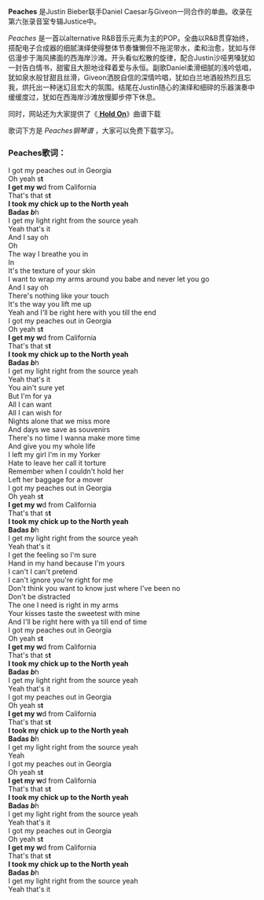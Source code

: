 

**Peaches** 是Justin Bieber联手Daniel Caesar与Giveon一同合作的单曲。收录在第六张录音室专辑Justice中。

_Peaches_ 是一首以alternative
R&B音乐元素为主的POP。全曲以R&B贯穿始终，搭配电子合成器的细腻演绎使得整体节奏慵懒但不拖泥带水，柔和治愈，犹如与伴侣漫步于海风拂面的西海岸沙滩。开头看似松散的旋律，配合Justin沙哑男嗓犹如一封告白情书，甜蜜且大胆地诠释着爱与永恒。副歌Daniel柔滑细腻的浅吟低唱，犹如泉水般甘甜且丝滑，Giveon洒脱自信的深情吟唱，犹如白兰地酒般热烈且忘我，烘托出一种迷幻且宏大的氛围。结尾在Justin随心的演绎和细碎的乐器演奏中缓缓度过，犹如在西海岸沙滩放慢脚步停下休息。

同时，网站还为大家提供了《[ **Hold On**](Music-12799-Hold-On-Justin-Bieber.html "Hold
On")》曲谱下载

歌词下方是 _Peaches钢琴谱_ ，大家可以免费下载学习。

### Peaches歌词：

I got my peaches out in Georgia  
Oh yeah s**t  
I get my w**d from California  
That's that s**t  
I took my chick up to the North yeah  
Bada*s b***h  
I get my light right from the source yeah  
Yeah that's it  
And I say oh  
Oh  
The way I breathe you in  
In  
It's the texture of your skin  
I want to wrap my arms around you babe and never let you go  
And I say oh  
There's nothing like your touch  
It's the way you lift me up  
Yeah and I'll be right here with you till the end  
I got my peaches out in Georgia  
Oh yeah s**t  
I get my w**d from California  
That's that s**t  
I took my chick up to the North yeah  
Bada*s b***h  
I get my light right from the source yeah  
Yeah that's it  
You ain't sure yet  
But I'm for ya  
All I can want  
All I can wish for  
Nights alone that we miss more  
And days we save as souvenirs  
There's no time I wanna make more time  
And give you my whole life  
I left my girl I'm in my Yorker  
Hate to leave her call it torture  
Remember when I couldn't hold her  
Left her baggage for a mover  
I got my peaches out in Georgia  
Oh yeah s**t  
I get my w**d from California  
That's that s**t  
I took my chick up to the North yeah  
Bada*s b***h  
I get my light right from the source yeah  
Yeah that's it  
I get the feeling so I'm sure  
Hand in my hand because I'm yours  
I can't I can't pretend  
I can't ignore you're right for me  
Don't think you want to know just where I've been no  
Don't be distracted  
The one I need is right in my arms  
Your kisses taste the sweetest with mine  
And I'll be right here with ya till end of time  
I got my peaches out in Georgia  
Oh yeah s**t  
I get my w**d from California  
That's that s**t  
I took my chick up to the North yeah  
Bada*s b***h  
I get my light right from the source yeah  
Yeah that's it  
I got my peaches out in Georgia  
Oh yeah s**t  
I get my w**d from California  
That's that s**t  
I took my chick up to the North yeah  
Bada*s b***h  
I get my light right from the source yeah  
Yeah  
I got my peaches out in Georgia  
Oh yeah s**t  
I get my w**d from California  
That's that s**t  
I took my chick up to the North yeah  
Bada*s b***h  
I get my light right from the source yeah  
Yeah that's it  
I got my peaches out in Georgia  
Oh yeah s**t  
I get my w**d from California  
That's that s**t  
I took my chick up to the North yeah  
Bada*s b***h  
I get my light right from the source yeah  
Yeah that's it

